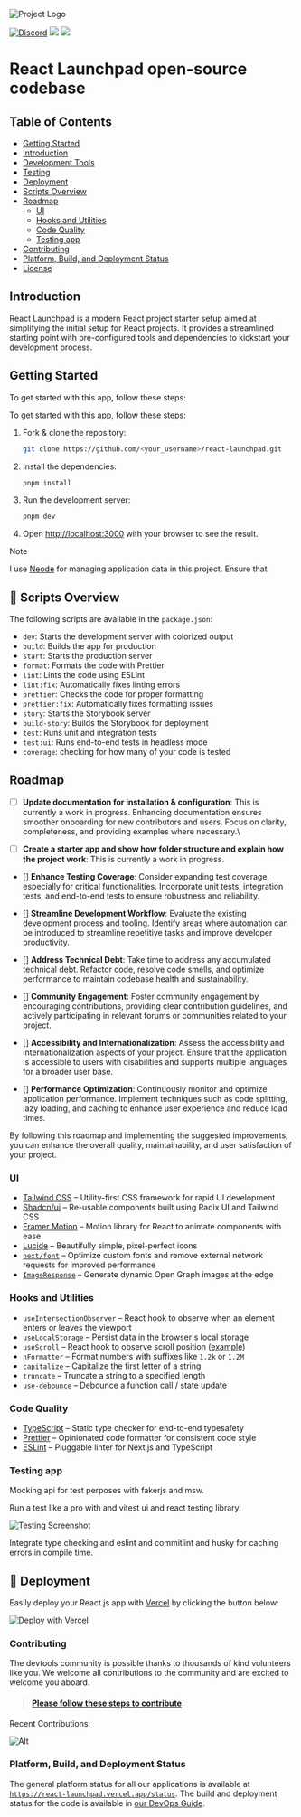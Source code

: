 ![Project Logo](https://github.com/alireza-akbarzadeh/react-launchpad/assets/82927248/1a5a95be-a826-4304-99ad-6ff9ec7a4de3)


[![Discord](https://img.shields.io/discord/1232658429433090078?logo=discord&label=Discord&color=5865F2)](https://discord.gg/qAKBzXaF)
<img src="https://img.shields.io/liberapay/gives/alireza-akbarzdeh.svg?logo=liberapay">
<img src="https://img.shields.io/liberapay/goal/alireza-akbarzdeh.svg?logo=liberapay">



<p align="center">
  <h1>React Launchpad open-source codebase</h1>
</p>

## Table of Contents

- [Getting Started](#getting-started)
- [Introduction](#introduction)
- [Development Tools](#development-tools)
- [Testing](#testing)
- [Deployment](#deployment)
- [Scripts Overview](#scripts-overview)
- [Roadmap](#roadmap)
  - [UI](#ui)
  - [Hooks and Utilities](#hooks-and-utilities)
  - [Code Quality](#code-quality)
  - [Testing app](#testing-app)
- [Contributing](#contributing)
- [Platform, Build, and Deployment Status](#platform-build-and-deployment-status)
- [License](#license)

## Introduction

React Launchpad is a modern React project starter setup aimed at simplifying the initial setup for React projects. It provides a streamlined starting point with pre-configured tools and dependencies to kickstart your development process.

## Getting Started

To get started with this app, follow these steps:

To get started with this app, follow these steps:

1. Fork & clone the repository:

   ```bash
   git clone https://github.com/<your_username>/react-launchpad.git
   ```

2. Install the dependencies:

   ```bash
   pnpm install
   ```

3. Run the development server:

   ```bash
   pnpm dev
   ```

4. Open [http://localhost:3000](http://localhost:5173) with your browser to see the result.




> [!NOTE]  
> I use [Neode](https://github.com/adam-cowley/neode) for managing application data in this project. Ensure that


## 📃 Scripts Overview

The following scripts are available in the `package.json`:

- `dev`: Starts the development server with colorized output
- `build`: Builds the app for production
- `start`: Starts the production server
- `format`: Formats the code with Prettier
- `lint`: Lints the code using ESLint
- `lint:fix`: Automatically fixes linting errors
- `prettier`: Checks the code for proper formatting
- `prettier:fix`: Automatically fixes formatting issues
- `story`: Starts the Storybook server
- `build-story`: Builds the Storybook for deployment
- `test`: Runs unit and integration tests
- `test:ui`: Runs end-to-end tests in headless mode
- `coverage`: checking for how many of your code is tested




## Roadmap


- [ ] **Update documentation for installation & configuration**: This is currently a work in progress. Enhancing documentation ensures smoother onboarding for new contributors and users. Focus on clarity, completeness, and providing examples where necessary.\

- [ ] **Create a starter app  and  show how folder structure and explain how the project work**: This is currently a work in progress. 

- [] **Enhance Testing Coverage**: Consider expanding test coverage, especially for critical functionalities. Incorporate unit tests, integration tests, and end-to-end tests to ensure robustness and reliability.

- [] **Streamline Development Workflow**: Evaluate the existing development process and tooling. Identify areas where automation can be introduced to streamline repetitive tasks and improve developer productivity.

- [] **Address Technical Debt**: Take time to address any accumulated technical debt. Refactor code, resolve code smells, and optimize performance to maintain codebase health and sustainability.

- [] **Community Engagement**: Foster community engagement by encouraging contributions, providing clear contribution guidelines, and actively participating in relevant forums or communities related to your project.

- [] **Accessibility and Internationalization**: Assess the accessibility and internationalization aspects of your project. Ensure that the application is accessible to users with disabilities and supports multiple languages for a broader user base.

- [] **Performance Optimization**: Continuously monitor and optimize application performance. Implement techniques such as code splitting, lazy loading, and caching to enhance user experience and reduce load times.

By following this roadmap and implementing the suggested improvements, you can enhance the overall quality, maintainability, and user satisfaction of your project.




### UI

- [Tailwind CSS](https://tailwindcss.com/) – Utility-first CSS framework for rapid UI development
- [Shadcn/ui](https://ui.shadcn.com/) – Re-usable components built using Radix UI and Tailwind CSS
- [Framer Motion](https://framer.com/motion) – Motion library for React to animate components with ease
- [Lucide](https://lucide.dev/) – Beautifully simple, pixel-perfect icons
- [`next/font`](https://nextjs.org/docs/basic-features/font-optimization) – Optimize custom fonts and remove external network requests for improved performance
- [`ImageResponse`](https://nextjs.org/docs/app/api-reference/functions/image-response) – Generate dynamic Open Graph images at the edge



### Hooks and Utilities

- `useIntersectionObserver` – React hook to observe when an element enters or leaves the viewport
- `useLocalStorage` – Persist data in the browser's local storage
- `useScroll` – React hook to observe scroll position ([example](https://github.com/mickasmt/precedent/blob/main/components/layout/navbar.tsx#L12))
- `nFormatter` – Format numbers with suffixes like `1.2k` or `1.2M`
- `capitalize` – Capitalize the first letter of a string
- `truncate` – Truncate a string to a specified length
- [`use-debounce`](https://www.npmjs.com/package/use-debounce) – Debounce a function call / state update


### Code Quality

- [TypeScript](https://www.typescriptlang.org/) – Static type checker for end-to-end typesafety
- [Prettier](https://prettier.io/) – Opinionated code formatter for consistent code style
- [ESLint](https://eslint.org/) – Pluggable linter for Next.js and TypeScript



### Testing app

Mocking api for test perposes with fakerjs and msw.

Run a test like a pro with and vitest ui and react testing library.

![Testing Screenshot](https://github.com/alireza-akbarzadeh/react-launchpad/assets/82927248/706d8d64-864a-4fda-b84b-2d61608acf54)

Integrate type checking and eslint and commitlint and husky for caching errors in compile time.


## 🚀 Deployment

Easily deploy your React.js app with [Vercel](https://vercel.com/new?utm_medium=default-template&filter=next.js&utm_source=github&utm_campaign=next-enterprise) by clicking the button below:

[![Deploy with Vercel](https://vercel.com/button)](https://vercel.com/new/git/external?repository-url=https://github.com/Blazity/next-enterprise)



### Contributing

The devtools community is possible thanks to thousands of kind volunteers like you. We welcome all contributions to the community and are excited to welcome you aboard.

> #### [Please follow these steps to contribute](https://react-launchpad.vercel.app/contribute).

Recent Contributions:

![Alt](https://repobeats.axiom.co/api/embed/1aef2bf4570efff1b67e8cd368d640180b823713.svg "Repobeats analytics image")

### Platform, Build, and Deployment Status

The general platform status for all our applications is available at [`https://react-launchpad.vercel.app/status`](https://react-launchpad.vercel.app). The build and deployment status for the code is available in [our DevOps Guide](https://react-launchpad.vercel.app/devops).

